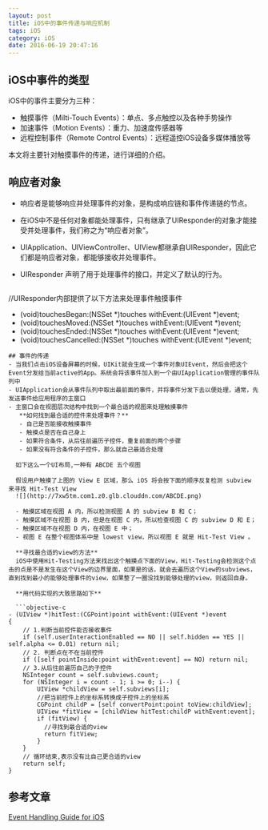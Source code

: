 ```yaml
---
layout: post
title: iOS中的事件传递与响应机制
tags: iOS
category: iOS
date: 2016-06-19 20:47:16
---
```


## iOS中事件的类型

iOS中的事件主要分为三种：

- 触摸事件（Milti-Touch Events）：单点、多点触控以及各种手势操作
- 加速事件（Motion Events）：重力、加速度传感器等
- 远程控制事件（Remote Control Events）：远程遥控iOS设备多媒体播放等


本文将主要针对触摸事件的传递，进行详细的介绍。

## 响应者对象
- 响应者是能够响应并处理事件的对象，是构成响应链和事件传递链的节点。
- 在iOS中不是任何对象都能处理事件，只有继承了UIResponder的对象才能接受并处理事件，我们称之为“响应者对象”。
- UIApplication、UIViewController、UIView都继承自UIResponder，因此它们都是响应者对象，都能够接收并处理事件。
- UIResponder 声明了用于处理事件的接口，并定义了默认的行为。

  ```objective-c
//UIResponder内部提供了以下方法来处理事件触摸事件
- (void)touchesBegan:(NSSet *)touches withEvent:(UIEvent *)event;
- (void)touchesMoved:(NSSet *)touches withEvent:(UIEvent *)event;
- (void)touchesEnded:(NSSet *)touches withEvent:(UIEvent *)event;
- (void)touchesCancelled:(NSSet *)touches withEvent:(UIEvent *)event;
```
## 事件的传递
- 当我们点击iOS设备屏幕的时候，UIKit就会生成一个事件对象UIEvent，然后会把这个Event分发给当前active的App。系统会将该事件加入到一个由UIApplication管理的事件队列中
- UIApplication会从事件队列中取出最前面的事件，并将事件分发下去以便处理，通常，先发送事件给应用程序的主窗口
- 主窗口会在视图层次结构中找到一个最合适的视图来处理触摸事件
   **如何找到最合适的控件来处理事件？**
   - 自己是否能接收触摸事件
   - 触摸点是否在自己身上
   - 如果符合条件，从后往前遍历子控件，重复前面的两个步骤
   - 如果没有符合条件的子控件，那么就自己最适合处理

  如下这么一个UI布局,一种有 ABCDE 五个视图

  假设用户触摸了上图的 View E 区域，那么 iOS 将会按下面的顺序反复检测 subview 来寻找 Hit-Test View
  ![](http://7xw5tm.com1.z0.glb.clouddn.com/ABCDE.png)

  - 触摸区域在视图 A 内，所以检测视图 A 的 subview B 和 C；
  - 触摸区域不在视图 B 内，但是在视图 C 内，所以检查视图 C 的 subview D 和 E；
  - 触摸区域不在视图 D 内，在视图 E 中；
  - 视图 E 在整个视图体系中是 lowest view，所以视图 E 就是 Hit-Test View 。

  **寻找最合适的view的方法**
  iOS中使用Hit-Testing方法来找出这个触摸点下面的View，Hit-Testing会检测这个点击的点是不是发生在这个View的边界里面，如果是的话，就会去遍历这个View的subviews，直到找到最小的能够处理事件的view，如果整了一圈没找到能够处理的view，则返回自身。

  **用代码实现的大致思路如下**
  
  ```objective-c
- (UIView *)hitTest:(CGPoint)point withEvent:(UIEvent *)event
{
    // 1.判断当前控件能否接收事件
    if (self.userInteractionEnabled == NO || self.hidden == YES || self.alpha <= 0.01) return nil;
    // 2. 判断点在不在当前控件
    if ([self pointInside:point withEvent:event] == NO) return nil;
    // 3.从后往前遍历自己的子控件
    NSInteger count = self.subviews.count;
    for (NSInteger i = count - 1; i >= 0; i--) {
        UIView *childView = self.subviews[i];
        //把当前控件上的坐标系转换成子控件上的坐标系
        CGPoint childP = [self convertPoint:point toView:childView];
        UIView *fitView = [childView hitTest:childP withEvent:event];
        if (fitView) { 
          //寻找到最合适的view
          return fitView;
        }
    }
    // 循环结束,表示没有比自己更合适的view
    return self;
}
```

## 参考文章

[Event Handling Guide for iOS](https://developer.apple.com/library/ios/documentation/EventHandling/Conceptual/EventHandlingiPhoneOS/event_delivery_responder_chain/event_delivery_responder_chain.html)

